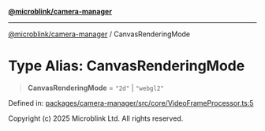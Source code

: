[**@microblink/camera-manager**](../README.md)

---

[@microblink/camera-manager](../README.md) / CanvasRenderingMode

# Type Alias: CanvasRenderingMode

> **CanvasRenderingMode** = `"2d"` \| `"webgl2"`

Defined in: [packages/camera-manager/src/core/VideoFrameProcessor.ts:5](https://github.com/BlinkID/blinkid-web/blob/main/packages/camera-manager/src/core/VideoFrameProcessor.ts)

Copyright (c) 2025 Microblink Ltd. All rights reserved.
